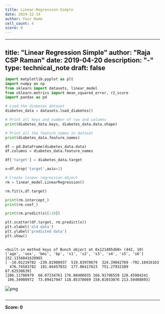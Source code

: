 ```yaml
---
title: Linear-Regression-Simple
date: 2024-12-14
author: Your Name
cell_count: 4
score: 0
---
```


---
title: "Linear Regression Simple"
author: "Raja CSP Raman"
date: 2019-04-20
description: "-"
type: technical_note
draft: false
---

```python
import matplotlib.pyplot as plt
import numpy as np
from sklearn import datasets, linear_model
from sklearn.metrics import mean_squared_error, r2_score
import pandas as pd
```


```python
# Load the diabetes dataset
diabetes_data = datasets.load_diabetes()

# Print all keys and number of raw and columns
print(diabetes_data.keys, diabetes_data.data.shape)

# Print all the feature_names in dataset
print(diabetes_data.feature_names)

df = pd.DataFrame(diabetes_data.data)
df.columns = diabetes_data.feature_names

df['target'] = diabetes_data.target

x=df.drop('target',axis=1)

# Create linear regression object
rm = linear_model.LinearRegression()

rm.fit(x,df.target)

print(rm.intercept_)
print(rm.coef_)

print(rm.predict(x)[:10])

plt.scatter(df.target, rm.predict(x))
plt.xlabel('old data')
plt.ylabel('predicted data')
plt.show()
    
```

    <built-in method keys of Bunch object at 0x121485db0> (442, 10)
    ['age', 'sex', 'bmi', 'bp', 's1', 's2', 's3', 's4', 's5', 's6']
    152.1334841628965
    [ -10.01219782 -239.81908937  519.83978679  324.39042769 -792.18416163
      476.74583782  101.04457032  177.06417623  751.27932109   67.62538639]
    [206.11706979  68.07234761 176.88406035 166.91796559 128.45984241
     106.34908972  73.89417947 118.85378669 158.81033076 213.58408893]



    
![png](/mlnotes/images/linear-regression-simple_2_1.png)
    



```python

```


---
**Score: 0**